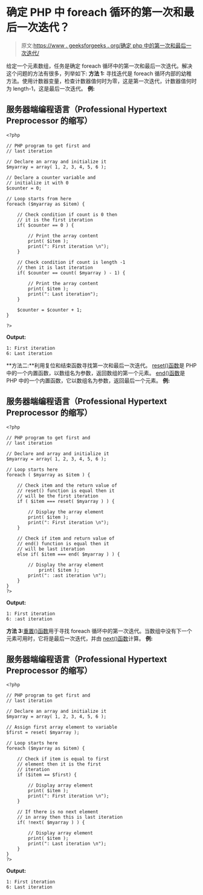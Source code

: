 # 确定 PHP 中 foreach 循环的第一次和最后一次迭代？

> 原文:[https://www . geeksforgeeks . org/确定 php 中的第一次和最后一次迭代/](https://www.geeksforgeeks.org/determine-the-first-and-last-iteration-in-a-foreach-loop-in-php/)

给定一个元素数组，任务是确定 foreach 循环中的第一次和最后一次迭代。解决这个问题的方法有很多，列举如下:
**方法 1:** 寻找迭代是 foreach 循环内部的幼稚方法。使用计数器变量，检查计数器值何时为零，这是第一次迭代，计数器值何时为 length-1，这是最后一次迭代。
**例:**

## 服务器端编程语言（Professional Hypertext Preprocessor 的缩写）

```
<?php

// PHP program to get first and
// last iteration

// Declare an array and initialize it
$myarray = array( 1, 2, 3, 4, 5, 6 );

// Declare a counter variable and
// initialize it with 0
$counter = 0;

// Loop starts from here
foreach ($myarray as $item) {

    // Check condition if count is 0 then
    // it is the first iteration
    if( $counter == 0 ) {

        // Print the array content
        print( $item );
        print(": First iteration \n");
    }

    // Check condition if count is length -1
    // then it is last iteration
    if( $counter == count( $myarray ) - 1) {

        // Print the array content
        print( $item );
        print(": Last iteration");
    }

    $counter = $counter + 1;
}

?>
```

**Output:** 

```
1: First iteration 
6: Last iteration
```

**方法二:**利用复位和结束函数寻找第一次和最后一次迭代。 [reset()函数](https://www.geeksforgeeks.org/php-reset-function/)是 PHP 中的一个内置函数，以数组名为参数，返回数组的第一个元素。 [end()函数](https://www.geeksforgeeks.org/php-end-function/)是 PHP 中的一个内置函数，它以数组名为参数，返回最后一个元素。
**例:**

## 服务器端编程语言（Professional Hypertext Preprocessor 的缩写）

```
<?php

// PHP program to get first and
// last iteration

// Declare and array and initialize it
$myarray = array( 1, 2, 3, 4, 5, 6 );

// Loop starts here
foreach ( $myarray as $item ) {

    // Check item and the return value of
    // reset() function is equal then it
    // will be the first iteration
    if ( $item === reset( $myarray ) ) {

        // Display the array element
        print( $item );
        print(": First iteration \n");
    }

    // Check if item and return value of
    // end() function is equal then it
    // will be last iteration
    else if( $item === end( $myarray ) ) {

        // Display the array element
            print( $item );
        print(": :ast iteration \n");
    }
}
?>
```

**Output:** 

```
1: First iteration 
6: :ast iteration
```

**方法 3:**[重置()函数](https://www.geeksforgeeks.org/php-reset-function/)用于寻找 foreach 循环中的第一次迭代。当数组中没有下一个元素可用时，它将是最后一次迭代，并由 [next()函数](https://www.geeksforgeeks.org/php-next-function/)计算。
**例:**

## 服务器端编程语言（Professional Hypertext Preprocessor 的缩写）

```
<?php

// PHP program to get first and
// last iteration

// Declare an array and initialize it
$myarray = array( 1, 2, 3, 4, 5, 6 );

// Assign first array element to variable
$first = reset( $myarray );

// Loop starts here
foreach ($myarray as $item) {

    // Check if item is equal to first
    // element then it is the first
    // iteration
    if ($item == $first) {

        // Display array element
        print( $item );
        print(": First iteration \n");
    }

    // If there is no next element
    // in array then this is last iteration
    if( !next( $myarray ) ) {

        // Display array element
        print( $item );
        print(": Last iteration \n");
    }
}
?>
```

**Output:** 

```
1: First iteration 
6: Last iteration
```